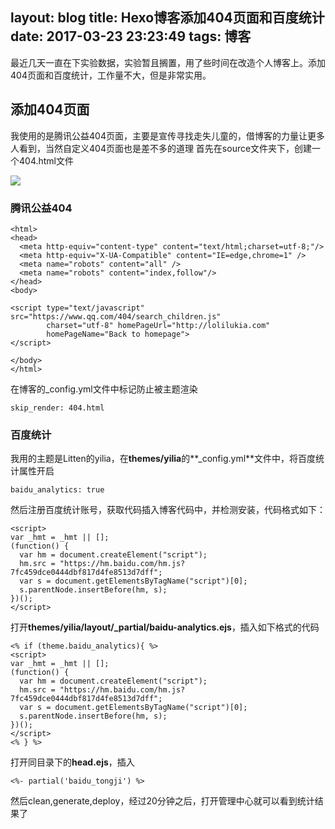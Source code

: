 layout: blog
title: Hexo博客添加404页面和百度统计
date: 2017-03-23 23:23:49
tags: 博客
---
最近几天一直在下实验数据，实验暂且搁置，用了些时间在改造个人博客上。添加404页面和百度统计，工作量不大，但是非常实用。
## 添加404页面
我使用的是腾讯公益404页面，主要是宣传寻找走失儿童的，借博客的力量让更多人看到，当然自定义404页面也是差不多的道理
首先在source文件夹下，创建一个404.html文件
<!--more-->
![](https://cl.ly/2S0F113p2m2W/download/[5a57b543c07c142e018add3c226c3601]_a.png)
### 腾讯公益404
```
<html>
<head>
  <meta http-equiv="content-type" content="text/html;charset=utf-8;"/>
  <meta http-equiv="X-UA-Compatible" content="IE=edge,chrome=1" />
  <meta name="robots" content="all" />
  <meta name="robots" content="index,follow"/>
</head>
<body>

<script type="text/javascript" src="https://www.qq.com/404/search_children.js"
        charset="utf-8" homePageUrl="http://lolilukia.com"
        homePageName="Back to homepage">
</script>

</body>
</html>
```
在博客的_config.yml文件中标记防止被主题渲染
```
skip_render: 404.html
```
### 百度统计
我用的主题是Litten的yilia，在**themes/yilia**的**_config.yml**文件中，将百度统计属性开启
```
baidu_analytics: true
```
然后注册百度统计账号，获取代码插入博客代码中，并检测安装，代码格式如下：
```
<script>
var _hmt = _hmt || [];
(function() {
  var hm = document.createElement("script");
  hm.src = "https://hm.baidu.com/hm.js?7fc459dce0444dbf817d4fe8513d7dff";
  var s = document.getElementsByTagName("script")[0]; 
  s.parentNode.insertBefore(hm, s);
})();
</script>
```
打开**themes/yilia/layout/_partial/baidu-analytics.ejs**，插入如下格式的代码
```
<% if (theme.baidu_analytics){ %>
<script>
var _hmt = _hmt || [];
(function() {
  var hm = document.createElement("script");
  hm.src = "https://hm.baidu.com/hm.js?7fc459dce0444dbf817d4fe8513d7dff";
  var s = document.getElementsByTagName("script")[0]; 
  s.parentNode.insertBefore(hm, s);
})();
</script>
<% } %>
```
打开同目录下的**head.ejs**，插入
```
<%- partial('baidu_tongji') %>
```
然后clean,generate,deploy，经过20分钟之后，打开管理中心就可以看到统计结果了
